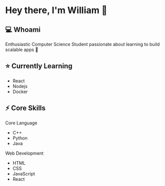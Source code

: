 # Hey there, I'm William 👋

## 💻 Whoami
Enthusiastic Computer Science Student passionate about learning to build scalable apps 🚀

## ⭐ Currently Learning
- React
- Nodejs
- Docker
  
## ⚡ Core Skills
Core Language
- C++
- Python
- Java

Web Development
- HTML
- CSS
- JavaScript
- React

<!---
WillWiC/WillWiC is a ✨ special ✨ repository because its `README.md` (this file) appears on your GitHub profile.
You can click the Preview link to take a look at your changes.
--->
